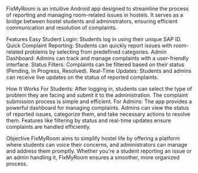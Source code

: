 FixMyRoom is an intuitive Android app designed to streamline the process of reporting and managing room-related issues in hostels. It serves as a bridge between hostel students and administrators, ensuring efficient communication and resolution of complaints.

Features
Easy Student Login: Students log in using their unique SAP ID.
Quick Complaint Reporting: Students can quickly report issues with room-related problems by selecting from predefined categories.
Admin Dashboard: Admins can track and manage complaints with a user-friendly interface.
Status Filters: Complaints can be filtered based on their status (Pending, In Progress, Resolved).
Real-Time Updates: Students and admins can receive live updates on the status of reported complaints.

How It Works
For Students: After logging in, students can select the type of problem they are facing and submit it to the administration. The complaint submission process is simple and efficient.
For Admins: The app provides a powerful dashboard for managing complaints. Admins can view the status of reported issues, categorize them, and take necessary actions to resolve them.
Features like filtering by status and real-time updates ensure complaints are handled efficiently.

Objective
FixMyRoom aims to simplify hostel life by offering a platform where students can voice their concerns, and administrators can manage and address them promptly.
Whether you're a student reporting an issue or an admin handling it, FixMyRoom ensures a smoother, more organized process.


